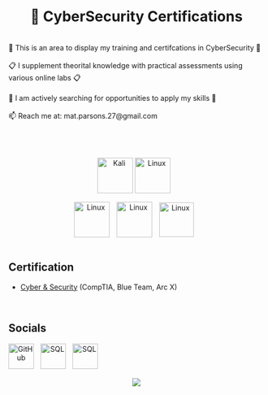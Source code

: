 # 

# <div align="center">💫 CyberSecurity Certifications</div>
<br>
📖 This is an area to display my training and certifcations in CyberSecurity 📖<br><br>
📋 I supplement theorital knowledge with practical assessments using various online labs 📋<br><br>
🔭 I am actively searching for opportunities to apply my skills 🔭<br><br>
📫 Reach me at:  mat.parsons.27@gmail.com<br><br>
<br />
<br />
<br />


<div align="center">
  <img align="center" alt="Kali" width="70" height="70" src="https://upload.wikimedia.org/wikipedia/commons/thumb/2/2b/Kali-dragon-icon.svg/512px-Kali-dragon-icon.svg.png?20211125065834"/>
  <img align="center" alt="Linux" width="70" height="70" src="https://cdn.jsdelivr.net/gh/devicons/devicon@latest/icons/linux/linux-original.svg" style="padding-right:10px;"/>
</div>

<br>

<div align="center">

  <img align="center" alt="Linux" width="70" height="70" src="https://images.credly.com/size/340x340/images/a81e53e7-3649-4366-917d-9611bb74c10c/CompTIA_A_2B.png" style="padding-right:10px;"/>
  <img align="center" alt="Linux" width="70" height="70" src="https://images.credly.com/images/74790a75-8451-400a-8536-92d792c5184a/CompTIA_Security_2Bce.png" style="padding-right:10px;"/>
  <img align="center" alt="Linux" width="68" height="68" src="https://images.credly.com/size/340x340/images/9f3a0aa9-ad62-4687-9b11-ddb626259fe2/CompTIA_Network_2B.png" style="padding-right:10px;"/>  
</div>

<br />        

## Certification 

- [Cyber & Security](https://github.com/MattParsons-MP/CyberSecurity-and-Certification/tree/main/Certifications) (CompTIA, Blue Team, Arc X)




<br />

## Socials
<div align='center'>

[<img align="left" alt="GitHub" width="50" height="50" src="https://cdn.jsdelivr.net/gh/devicons/devicon@latest/icons/github/github-original.svg" style="padding-right:10px;"/>](https://www.github.com/MattParsons-MP)
[<img align="left" alt="SQL" width="50" height="50" src="https://ulsesifcfgmgsvjcuvqs.supabase.co/storage/v1/object/public/socials-icons/instagram.svg?sanitize=true" style="padding-right:10px;"/>]("http://www.instagram.com/cloudsurfer27)
[<img align="left" alt="SQL" width="50" height="50" src="https://cdn.jsdelivr.net/gh/devicons/devicon@latest/icons/linkedin/linkedin-original.svg" style="padding-right:10px;"/>](https://www.linkedin.com/in/mathew-parsons-b9906549/)

<br />
<br />
<br />




<br />
<img align='center' src="https://visitcount.itsvg.in/api?id=MattParsons-MP&icon=0&color=0)" />
</div>
